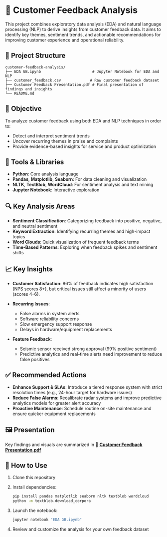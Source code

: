 # 📝 Customer Feedback Analysis

This project combines exploratory data analysis (EDA) and natural language processing (NLP) to derive insights from customer feedback data. It aims to identify key themes, sentiment trends, and actionable recommendations for improving customer experience and operational reliability.

## 📁 Project Structure

```
customer-feedback-analysis/
├── EDA GB.ipynb                       # Jupyter Notebook for EDA and NLP
├── customer_feedback.csv             # Raw customer feedback dataset
├── Customer Feedback Presentation.pdf # Final presentation of findings and insights
└── README.md
```

## 🎯 Objective

To analyze customer feedback using both EDA and NLP techniques in order to:

* Detect and interpret sentiment trends
* Uncover recurring themes in praise and complaints
* Provide evidence-based insights for service and product optimization

## 🧰 Tools & Libraries

* **Python**: Core analysis language
* **Pandas**, **Matplotlib**, **Seaborn**: For data cleaning and visualization
* **NLTK**, **TextBlob**, **WordCloud**: For sentiment analysis and text mining
* **Jupyter Notebook**: Interactive exploration

## 🔍 Key Analysis Areas

* **Sentiment Classification**: Categorizing feedback into positive, negative, and neutral sentiment
* **Keyword Extraction**: Identifying recurring themes and high-impact topics
* **Word Clouds**: Quick visualization of frequent feedback terms
* **Time-Based Patterns**: Exploring when feedback spikes and sentiment shifts

## 📈 Key Insights

* **Customer Satisfaction**: 86% of feedback indicates high satisfaction (NPS scores 8+), but critical issues still affect a minority of users (scores 4–6).
* **Recurring Issues**:

  * False alarms in system alerts
  * Software reliability concerns
  * Slow emergency support response
  * Delays in hardware/equipment replacements
* **Feature Feedback**:

  * Seismic sensor received strong approval (99% positive sentiment)
  * Predictive analytics and real-time alerts need improvement to reduce false positives

## ✅ Recommended Actions

* **Enhance Support & SLAs**: Introduce a tiered response system with strict resolution times (e.g., 24-hour target for hardware issues)
* **Reduce False Alarms**: Recalibrate radar systems and improve predictive analytics models for greater alert accuracy
* **Proactive Maintenance**: Schedule routine on-site maintenance and ensure quicker equipment replacements

## 🖼 Presentation

Key findings and visuals are summarized in
📄 **[Customer Feedback Presentation.pdf](./Customer%20Feedback%20Presentation.pdf)**

## 🚀 How to Use

1. Clone this repository
2. Install dependencies:

   ```bash
   pip install pandas matplotlib seaborn nltk textblob wordcloud
   python -m textblob.download_corpora
   ```
3. Launch the notebook:

   ```bash
   jupyter notebook "EDA GB.ipynb"
   ```
4. Review and customize the analysis for your own feedback dataset
